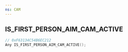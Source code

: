 ```yaml
---
ns: CAM
---
```

## IS_FIRST_PERSON_AIM_CAM_ACTIVE

```c
// 0xF63134C54B6EC212
Any IS_FIRST_PERSON_AIM_CAM_ACTIVE();
```

